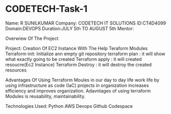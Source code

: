 # CODETECH-Task-1

Name: R SUNILKUMAR
Company: CODETECH IT SOLUTIONS
ID:CT4D4099
Domain:DEVOPS
Duration:JULY 5th TO AUGUST 5th
Mentor:

Overwiew Of The Project

Project: Creation Of EC2 Instance With The Help Teraform Modules
Terraform init: Initialize ann empty git repository
terraform plan : it will show what exactly going to be created
Terraform apply : it will created resoucre(Ec2 Instance)
Terraform Destroy : it will destroy the created resources


Advantages Of Using Terraform Moules in our day to day life work life by using infrastructure as code (IaC) projects in organization increases efficiency and improves organization.
Adavntages of using terraform Modules is reusability, maintainability.

Technologies Used:
Python
AWS Devops
Github Codespace

